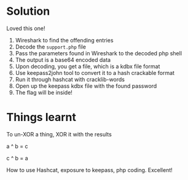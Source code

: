 # Solution

Loved this one!

1) Wireshark to find the offending entries
2) Decode the `support.php` file
3) Pass the parameters found in Wireshark to the decoded php shell
4) The output is a base64 encoded data
5) Upon decoding, you get a file, which is a kdbx file format
6) Use keepass2john tool to convert it to a hash crackable format
7) Run it through hashcat with cracklib-words
8) Open up the keepass kdbx file with the found password
9) The flag will be inside!

# Things learnt

To un-XOR a thing, XOR it with the results

a ^ b = c

c ^ b = a

How to use Hashcat, exposure to keepass, php coding. Excellent!
